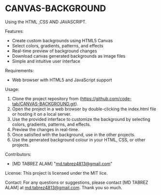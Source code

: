 # CANVAS-BACKGROUND
Using the HTML ,CSS AND JAVASCRIPT.

Features:
- Create custom backgrounds using HTML5 Canvas
- Select colors, gradients, patterns, and effects
- Real-time preview of background changes
- Download canvas generated backgrounds as image files
- Simple and intuitive user interface

Requirements:
- Web browser with HTML5 and JavaScript support

Usage:
1. Clone the project repository from (https://github.com/code-tab/CANVAS-BACKGROUND.git).
2. Open the project in a web browser by double-clicking the index.html file or hosting it on a local server.
3. Use the provided interface to customize the background by selecting colors, gradients, patterns, and effects.
4. Preview the changes in real-time.
5. Once satisfied with the background, use in the other projects.
6. Use the generated background colour in your HTML, CSS, or other projects.

Contributors:
- [MD TABREZ ALAM] "md.tabrez4813@gmail.com"

License:
This project is licensed under the MIT lice.

Contact:
For any questions or suggestions, please contact [MD TABREZ ALAM] at md.tabrez4813@gmail.com.
Thank you so much.
